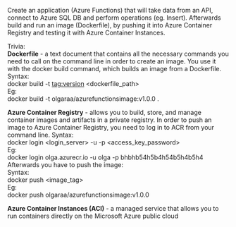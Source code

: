 Create an application (Azure Functions) that will take data from an API, connect to Azure SQL DB and perform operations (eg. Insert). Afterwards build and run an image (Dockerfile), by pushing it into Azure Container Registry and testing it with Azure Container Instances.

Trivia:                          
**Dockerfile** - a text document that contains all the necessary commands you need to call on the command line in order to create an image. You use it with the docker build command, which builds an image from a Dockerfile.                                                                             
Syntax:                                               
docker build -t <tag:version> <dockerfile_path>                          
Eg:                                
docker build -t olgaraa/azurefunctionsimage:v1.0.0 .

**Azure Container Registry** - allows you to build, store, and manage container images and artifacts in a private registry.
In order to push an image to Azure Container Registry, you need to log in to ACR from your command line.
Syntax:                                           
docker login <login_server> -u <user> -p <access_key_password>                                   
Eg:                                                
docker login olga.azurecr.io -u olga -p bhbhb54h5b4h54b5h4b5h4
Afterwards you have to push the image:              
Syntax:                                  
docker push <image_tag>                                       
Eg:                             
docker push olgaraa/azurefunctionsimage:v1.0.0
	
**Azure Container Instances (ACI)** - a managed service that allows you to run containers directly on the Microsoft Azure public cloud
